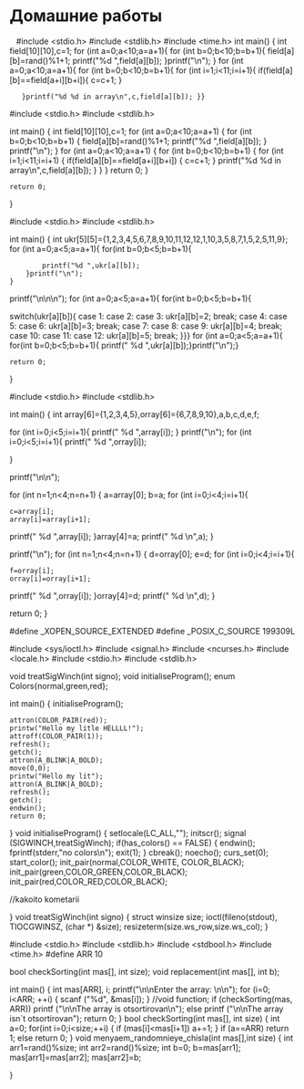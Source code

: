 ﻿# Домашние работы
﻿
﻿
﻿
﻿#include <stdio.h>
#include <stdlib.h>
#include <time.h>
int main()
{
    int field[10][10],c=1;
    for (int a=0;a<10;a=a+1){
        for (int b=0;b<10;b=b+1){
            field[a][b]=rand()%1+1;
            printf("%d ",field[a][b]);
        }printf("\n");
    }
    for (int a=0;a<10;a=a+1){
        for (int b=0;b<10;b=b+1){
                for (int i=1;i<11;i=i+1){
    if(field[a][b]==field[a+i][b+i]){
        c=c+1;
    }


       }printf("%d %d in array\n",c,field[a][b]); }}


#include <stdio.h>
#include <stdlib.h>

int main()
{
    int field[10][10],c=1;
    for (int a=0;a<10;a=a+1)
        {
            for (int b=0;b<10;b=b+1)
            { field[a][b]=rand()%1+1;
            printf("%d ",field[a][b]);
            }
            printf("\n");
        }
        for (int a=0;a<10;a=a+1)
            {
                for (int b=0;b<10;b=b+1)
                {
                    for (int i=1;i<11;i=i+1)
                    {
                        if(field[a][b]==field[a+i][b+i])
                        {
                            c=c+1;
                        }
                        printf("%d %d in array\n",c,field[a][b]);
                    }
                }
            }
            return 0;
}


    return 0;
}



#include <stdio.h>
#include <stdlib.h>

int main()
{
    int ukr[5][5]={1,2,3,4,5,6,7,8,9,10,11,12,12,1,10,3,5,8,7,1,5,2,5,11,9};
    for (int a=0;a<5;a=a+1){
        for(int b=0;b<5;b=b+1){

            printf("%d ",ukr[a][b]);
        }printf("\n");
    }
printf("\n\n\n");
   for (int a=0;a<5;a=a+1){
        for(int b=0;b<5;b=b+1){

   switch(ukr[a][b]){
   case 1:
   case 2:
   case 3:
    ukr[a][b]=2;
    break;
   case 4:
   case 5:
   case 6:
    ukr[a][b]=3;
    break;
   case 7:
   case 8:
   case 9:
    ukr[a][b]=4;
    break;
   case 10:
   case 11:
   case 12:
    ukr[a][b]=5;
    break;
        }}}
        for (int a=0;a<5;a=a+1){
        for(int b=0;b<5;b=b+1){
                printf(" %d ",ukr[a][b]);}printf("\n");}

    return 0;
}



#include <stdio.h>
#include <stdlib.h>

int main()
{
    int array[6]={1,2,3,4,5},orray[6]={6,7,8,9,10},a,b,c,d,e,f;

  for (int i=0;i<5;i=i+1){
    printf(" %d ",array[i]);
  }
  printf("\n");
  for (int i=0;i<5;i=i+1){
    printf(" %d ",orray[i]);


}

printf("\n\n");

for (int n=1;n<4;n=n+1)
{   a=array[0];
    b=a;
    for (int i=0;i<4;i=i+1){

    c=array[i];
    array[i]=array[i+1];


printf(" %d ",array[i]);
}array[4]=a;
printf(" %d \n",a);
}

printf("\n");
for (int n=1;n<4;n=n+1)
{   d=orray[0];
    e=d;
    for (int i=0;i<4;i=i+1){

    f=orray[i];
    orray[i]=orray[i+1];


printf(" %d ",orray[i]);
}orray[4]=d;
printf(" %d \n",d);
}

return 0;
}


#define _XOPEN_SOURCE_EXTENDED
#define _POSIX_C_SOURCE 199309L

#include <sys/ioctl.h>
#include <signal.h>
#include <ncurses.h>
#include <locale.h>
#include <stdio.h>
#include <stdlib.h>

void treatSigWinch(int signo);
void initialiseProgram();
enum Colors{normal,green,red};


int main()
{
    initialiseProgram();

    attron(COLOR_PAIR(red));
    printw("Hello my litle HELLLL!");
    attroff(COLOR_PAIR(1));
    refresh();
    getch();
    attron(A_BLINK|A_BOLD);
    move(0,0);
    printw("Hello my lit");
    attron(A_BLINK|A_BOLD);
    refresh();
    getch();
    endwin();
    return 0;
}
void initialiseProgram()
{
    setlocale(LC_ALL,"");
    initscr();
    signal (SIGWINCH,treatSigWinch);
    if(has_colors() == FALSE)
    {
        endwin();
        fprintf(stderr,"no colors\n");
        exit(1);
    }
    cbreak();
    noecho();
    curs_set(0);
    start_color();
    init_pair(normal,COLOR_WHITE, COLOR_BLACK);
    init_pair(green,COLOR_GREEN,COLOR_BLACK);
    init_pair(red,COLOR_RED,COLOR_BLACK);


//kakoito kometarii


}
void treatSigWinch(int signo)
{
    struct winsize size;
    ioctl(fileno(stdout), TIOCGWINSZ, (char *) &size);
    resizeterm(size.ws_row,size.ws_col);
}











#include <stdio.h>
#include <stdlib.h>
#include <stdbool.h>
#include <time.h>
#define ARR 10

bool checkSorting(int mas[], int size);
void replacement(int mas[], int b);

int main()
{
int mas[ARR], i;
printf("\n\nEnter the array: \n\n");
for (i=0; i<ARR; ++i)
{
scanf ("%d", &mas[i]);
}
//void function;
if (checkSorting(mas, ARR))
printf ("\n\nThe array is otsortirovan\n");
else
printf ("\n\nThe array isn`t otsortirovan");
return 0;
}
bool checkSorting(int mas[], int size)
{
    int a=0;
    for(int i=0;i<size;++i)
    {
        if (mas[i]<mas[i+1])
            a+=1;
    }
    if (a==ARR)
        return 1;
    else return 0;
}
void menyaem_randomnieye_chisla(int mas[],int size)
{
 int arr1=rand()%size;
 int arr2=rand()%size;
 int b=0;
 b=mas[arr1];
 mas[arr1]=mas[arr2];
 mas[arr2]=b;


}






